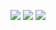 ![](https://i.imgur.com/y1Jao9F.png)
![](https://i.imgur.com/3gJWzNl.png)
![](https://i.imgur.com/4qoq7Z4.png)
